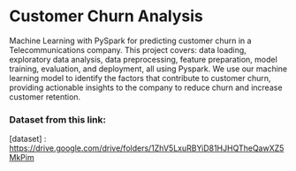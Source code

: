 # Customer Churn Analysis

Machine Learning with PySpark for predicting customer churn in a Telecommunications company. 
This project covers: data loading, exploratory data analysis, data preprocessing, feature preparation, model training, evaluation, and deployment, all using Pyspark. 
We use our machine learning model to identify the factors that contribute to customer churn, providing actionable insights to the company to reduce churn and increase customer retention.

### Dataset from this link:
[dataset] : https://drive.google.com/drive/folders/1ZhV5LxuRBYiD81HJHQTheQawXZ5MkPim
